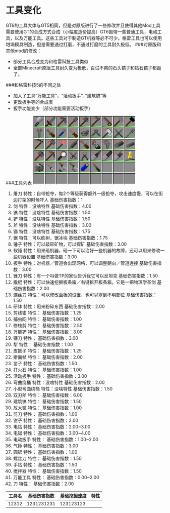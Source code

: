 # 工具变化
GT6的工具大体与GT5相同，但是对原版进行了一些修改并且使得其他Mod工具需要使用GT的合成方式合成（小幅度造价提高）GT6自带一些普通工具，电动工具，以及万能工具。这些工具对于制造GT机器等必不可少。格雷工具也可以使用坩埚模具制造，但是需要通过打磨，不通过打磨的工具耐久极低。
###对原版和其他mod的修改：
 - 部分工具合成变为和格雷科技工具类似
 - 全部Minecraft原版工具耐久变为极低，百试不爽的石头镐子和钻石镐子都跪了。
 
###和格雷科技5的不同之处
 - 加入了工具“万能工具“，“活动扳手“，”建筑镐“等
 - 更改扳手等的合成表
 - 扳手功能变少（部分功能需要活动扳手）
 
###工具列表
![](/assets/工具列表.png)
 1. 屠刀 特性：自带抢夺，每2个等级获得额外一级抢夺，攻击速度慢，可以在街边打架的时候吓人 基础伤害指数：1
 2. 剑 特性：没啥特性 基础伤害指数：4.00
 3. 镐 特性：没啥特性 基础伤害指数：1.50
 4. 铲 特性：没啥特性 基础伤害指数：1.50
 5. 斧 特性：没啥特性 基础伤害指数：3.00
 6. 锄 特性：没啥特性 基础伤害指数：1.75
 7. 锯 特性：可以砍树，锯冰块 基础伤害指数：1.75
 8. 锤子 特性：可以敲碎矿物，可以探矿 基础伤害指数：3.00
 9. 软锤 特性：用来砸机器，砸一下可以治好一些机器的故障，还可以用来修改一些机器设置 基础伤害指数：3.00
 10. 扳手 特性：对机器／管道会出现网格，可以调整朝向／管道连接 基础伤害指数：3.00
 11. 锉刀 特性：有一个叫做TP的家伙告诉我它可以反坦克 基础伤害指数：1.50 
 12. 撬棍 特性：可以快速挖掘板条箱／右键拆开板条箱，它是一把物理学圣剑 基础伤害指数：2.00
 13. 螺丝刀 特性：可以修改面板的设置，也可以塞到不明部位 基础伤害指数：1.50
 14. 研钵 特性：用来粉碎东西 基础伤害指数：2.00
 15. 剪线钳 特性： 基础伤害指数：1.25
 16. 捕虫网 特性： 基础伤害指数：1.00
 17. 修枝剪 特性： 基础伤害指数：2.50
 18. 万能铲 特性： 基础伤害指数：3.00
 19. 镰刀 特性： 基础伤害指数：3.00
 20. 犁 特性： 基础伤害指数：1.00
 21. 皮搋子 特性： 基础伤害指数：1.25
 22. 擀面杖 特性： 基础伤害指数：2.00
 23. 凿子 特性： 基础伤害指数：1.50
 24. 打火石 特性： 基础伤害指数：1.00
 25. 活动扳手 特性： 基础伤害指数：3.00
 26. 弯曲绕桶 特性：没啥特性 基础伤害指数：2.00
 27. 小型弯曲绕桶 特性：没啥特性 基础伤害指数：1.50
 28. 双刃斧 特性： 基础伤害指数：6.00
 29. 建筑镐 特性： 基础伤害指数：1.50
 30. 放大镜 特性： 基础伤害指数：1.00
 31. 剪刀 特性： 基础伤害指数：1.00
 32. 钳子 特性： 基础伤害指数：2.00
 33. 电钻 特性： 基础伤害指数：2.00~3.00
 34. 电锯 特性： 基础伤害指数：3.00~4.00
 35. 电动扳手 特性： 基础伤害指数：1.00~2.00
 36. 气锤 特性： 基础伤害指数：3.00
 37. 圆锯 特性： 基础伤害指数：1.00
 38. 螺丝刀 特性： 基础伤害指数：1.50
 39. 手钻 特性： 基础伤害指数：1.50
 40. 搅拌器 特性： 基础伤害指数：1.50
 41. 万能工具 特性： 基础伤害指数：0.00~2.00
 42. 刀 特性： 基础伤害指数：2.00
 
 | 工具名 | 基础伤害指数 | 基础挖掘速度 | 特性 |
 | :---: | :--------: | :--------: | :-: |
 | 12312 | 1231231231 | 123123123. 
 
 
 
 
 
 
 
